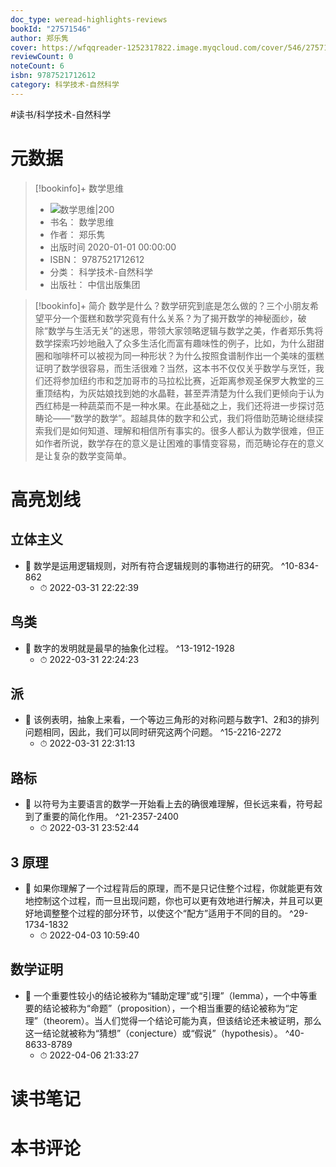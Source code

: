 ```yaml
---
doc_type: weread-highlights-reviews
bookId: "27571546"
author: 郑乐隽
cover: https://wfqqreader-1252317822.image.myqcloud.com/cover/546/27571546/t7_27571546.jpg
reviewCount: 0
noteCount: 6
isbn: 9787521712612
category: 科学技术-自然科学
---
```


#读书/科学技术-自然科学

# 元数据
> [!bookinfo]+ 数学思维
> - ![ 数学思维|200](https://wfqqreader-1252317822.image.myqcloud.com/cover/546/27571546/t7_27571546.jpg)
> - 书名： 数学思维
> - 作者： 郑乐隽
> - 出版时间 2020-01-01 00:00:00
> - ISBN： 9787521712612
> - 分类： 科学技术-自然科学
> - 出版社： 中信出版集团

> [!bookinfo]+ 简介
> 数学是什么？数学研究到底是怎么做的？三个小朋友希望平分一个蛋糕和数学究竟有什么关系？为了揭开数学的神秘面纱，破除“数学与生活无关”的迷思，带领大家领略逻辑与数学之美，作者郑乐隽将数学探索巧妙地融入了众多生活化而富有趣味性的例子，比如，为什么甜甜圈和咖啡杯可以被视为同一种形状？为什么按照食谱制作出一个美味的蛋糕证明了数学很容易，而生活很难？当然，这本书不仅仅关乎数学与烹饪，我们还将参加纽约市和芝加哥市的马拉松比赛，近距离参观圣保罗大教堂的三重顶结构，为灰姑娘找到她的水晶鞋，甚至弄清楚为什么我们更倾向于认为西红柿是一种蔬菜而不是一种水果。在此基础之上，我们还将进一步探讨范畴论——“数学的数学”。超越具体的数字和公式，我们将借助范畴论继续探索我们是如何知道、理解和相信所有事实的。很多人都认为数学很难，但正如作者所说，数学存在的意义是让困难的事情变容易，而范畴论存在的意义是让复杂的数学变简单。
# 高亮划线

## 立体主义


- 📌 数学是运用逻辑规则，对所有符合逻辑规则的事物进行的研究。 ^10-834-862
    - ⏱ 2022-03-31 22:22:39 
## 鸟类


- 📌 数字的发明就是最早的抽象化过程。 ^13-1912-1928
    - ⏱ 2022-03-31 22:24:23 
## 派


- 📌 该例表明，抽象上来看，一个等边三角形的对称问题与数字1、2和3的排列问题相同，因此，我们可以同时研究这两个问题。 ^15-2216-2272
    - ⏱ 2022-03-31 22:31:13 
## 路标


- 📌 以符号为主要语言的数学一开始看上去的确很难理解，但长远来看，符号起到了重要的简化作用。 ^21-2357-2400
    - ⏱ 2022-03-31 23:52:44 
## 3 原理


- 📌 如果你理解了一个过程背后的原理，而不是只记住整个过程，你就能更有效地控制这个过程，而一旦出现问题，你也可以更有效地进行解决，并且可以更好地调整整个过程的部分环节，以使这个“配方”适用于不同的目的。 ^29-1734-1832
    - ⏱ 2022-04-03 10:59:40 
## 数学证明


- 📌 一个重要性较小的结论被称为“辅助定理”或“引理”（lemma），一个中等重要的结论被称为“命题”（proposition），一个相当重要的结论被称为“定理”（theorem）。当人们觉得一个结论可能为真，但该结论还未被证明，那么这一结论就被称为“猜想”（conjecture）或“假说”（hypothesis）。 ^40-8633-8789
    - ⏱ 2022-04-06 21:33:27 
# 读书笔记

# 本书评论
